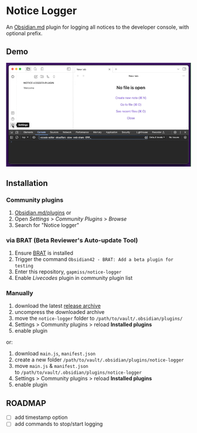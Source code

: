 # Notice Logger

An [Obsidian.md](https://obsidian.md) plugin for logging all notices to the developer console, with optional prefix.

## Demo

![Demo screenshot](./resources/NOTICE-LOGGER-Obsidian-v1.5.11-2024-03-22-05.25.34.gif)

## Installation

### Community plugins

1. [Obsidian.md/plugins](https://obsidian.md/plugins?id=notice-logger) or
2. Open *Settings* > *Community Plugins* > *Browse*
3. Search for "Notice logger"

### via BRAT (Beta Reviewer's Auto-update Tool)

1. Ensure [BRAT](https://github.com/TfTHacker/obsidian42-brat) is installed
2. Trigger the command `Obsidian42 - BRAT: Add a beta plugin for testing`
3. Enter this repository, `gapmiss/notice-logger`
4. Enable _Livecodes_ plugin in community plugin list

### Manually

1. download the latest [release archive](https://github.com/gapmiss/notice-logger/releases/)
2. uncompress the downloaded archive
3. move the `notice-logger` folder to `/path/to/vault/.obsidian/plugins/`
4. Settings > Community plugins > reload **Installed plugins**
5. enable plugin

or:

1. download `main.js`, `manifest.json`
2. create a new folder `/path/to/vault/.obsidian/plugins/notice-logger`
3. move `main.js` & `manifest.json` to `/path/to/vault/.obsidian/plugins/notice-logger`
4. Settings > Community plugins > reload **Installed plugins**
5. enable plugin

## ROADMAP

- [ ] add timestamp option
- [ ] add commands to stop/start logging

